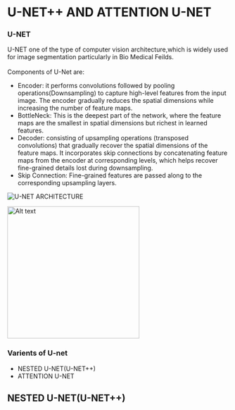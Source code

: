 # U-NET++ AND ATTENTION U-NET

### U-NET<br>
U-NET one of the type of computer vision architecture,which is widely used for image segmentation particularly in Bio Medical Feilds.</br><br>
Components of U-Net are:</br>
- Encoder: it performs convolutions followed by pooling operations(Downsampling) to capture high-level features from the input image.
The encoder gradually reduces the spatial dimensions while increasing the number of feature maps.
- BottleNeck: This is the deepest part of the network, where the feature maps are the smallest in spatial dimensions but richest in learned features.
- Decoder: consisting of upsampling operations (transposed convolutions) that gradually recover the spatial dimensions of the feature maps.
It incorporates skip connections by concatenating feature maps from the encoder at corresponding levels, which helps recover fine-grained details lost during downsampling.
- Skip Connection: Fine-grained features are passed along to the corresponding upsampling layers.

![U-NET ARCHITECTURE](https://media.geeksforgeeks.org/wp-content/uploads/20220614121231/Group14.jpg)

<img src="https://media.geeksforgeeks.org/wp-content/uploads/20220614121231/Group14.jpg" alt="Alt text" width="300"/>


### Varients of U-net
* NESTED U-NET(U-NET++)
* ATTENTION U-NET

## NESTED U-NET(U-NET++)



